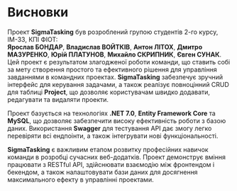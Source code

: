 # Висновки

Проект **SigmaTasking** був розроблений групою студентів 2-го курсу, ІМ-33, КПІ ФІОТ:  
**Ярослав БОНДАР**, **Владислав ВОЙТКІВ**, **Антон ЛІТОХ**, **Дмитро МАЗУРЕНКО**, **Юрій ПЛАТУНОВ**, **Михайло СКРИПНИК**, **Євген СУНАК**.
Цей проект є результатом злагодженої роботи команди, що ставить собі за мету створення простого та ефективного рішення для управління завданнями в командних проектах. **SigmaTasking** забезпечує зручний інтерфейс для керування задачами, а також реалізує повноцінний CRUD для таблиці **Project**, що дозволяє користувачам швидко додавати, редагувати та видаляти проекти.

Проект базується на технологіях **.NET 7.0**, **Entity Framework Core** та **MySQL**, що дозволяє забезпечити високу ефективність роботи з базою даних. Використання **Swagger** для тестування API дає змогу легко перевіряти всі ендпоінти, а також інтегрувати нові функціональності.

**SigmaTasking** є важливим етапом розвитку професійних навичок команди в розробці сучасних веб-додатків. Проект демонструє вміння працювати з RESTful API, здійснювати взаємодію між фронтендом і бекендом, а також налаштовувати бази даних для досягнення максимального ефекту в управлінні проектами.
